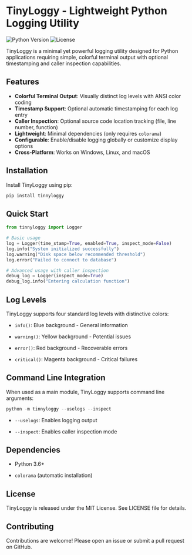 # TinyLoggy - Lightweight Python Logging Utility

![Python Version](https://img.shields.io/badge/python-3.6%2B-blue)
![License](https://img.shields.io/badge/license-MIT-green)

TinyLoggy is a minimal yet powerful logging utility designed for Python applications requiring simple, colorful terminal output with optional timestamping and caller inspection capabilities.

## Features

- **Colorful Terminal Output**: Visually distinct log levels with ANSI color coding
- **Timestamp Support**: Optional automatic timestamping for each log entry
- **Caller Inspection**: Optional source code location tracking (file, line number, function)
- **Lightweight**: Minimal dependencies (only requires `colorama`)
- **Configurable**: Enable/disable logging globally or customize display options
- **Cross-Platform**: Works on Windows, Linux, and macOS

## Installation

Install TinyLoggy using pip:

```bash
pip install tinnyloggy
```

## Quick Start

```python 
from tinnyloggy import Logger

# Basic usage
log = Logger(time_stamp=True, enabled=True, inspect_mode=False)
log.info("System initialized successfully")
log.warning("Disk space below recommended threshold")
log.error("Failed to connect to database")

# Advanced usage with caller inspection
debug_log = Logger(inspect_mode=True)
debug_log.info("Entering calculation function")
```

## Log Levels

TinyLoggy supports four standard log levels with distinctive colors:

- `info()`: Blue background - General information

- `warning()`: Yellow background - Potential issues

- `error()`: Red background - Recoverable errors

- `critical()`: Magenta background - Critical failures


## Command Line Integration

When used as a main module, TinyLoggy supports command line arguments:

```python 
python -m tinnyloggy --uselogs --inspect
```

- `--uselogs`: Enables logging output

- `--inspect`: Enables caller inspection mode


## Dependencies

- Python 3.6+

- `colorama` (automatic installation)

## License

TinyLoggy is released under the MIT License. See LICENSE file for details.

## Contributing 

Contributions are welcome! Please open an issue or submit a pull request on GitHub.





